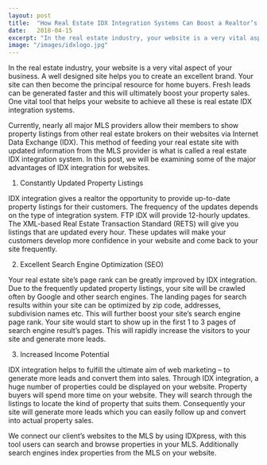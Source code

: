 ```yaml
---
layout: post
title:  "How Real Estate IDX Integration Systems Can Boost a Realtor’s Business"
date:   2018-04-15
excerpt: "In the real estate industry, your website is a very vital aspect of your business. A well designed site helps you to create an excellent brand."
image: "/images/idxlogo.jpg"
---
```


In the real estate industry, your website is a very vital aspect of your business. A well designed site helps you to create an excellent brand. Your site can then become the principal resource for home buyers. Fresh leads can be generated faster and this will ultimately boost your property sales. One vital tool that helps your website to achieve all these is real estate IDX integration systems.

Currently, nearly all major MLS providers allow their members to show property listings from other real estate brokers on their websites via Internet Data Exchange (IDX). This method of feeding your real estate site with updated information from the MLS provider is what is called a real estate IDX integration system. In this post, we will be examining some of the major advantages of IDX integration for websites.

1. Constantly Updated Property Listings

IDX integration gives a realtor the opportunity to provide up-to-date property listings for their customers. The frequency of the updates depends on the type of integration system. FTP IDX will provide 12-hourly updates. The XML-based Real Estate Transaction Standard (RETS) will give you listings that are updated every hour. These updates will make your customers develop more confidence in your website and come back to your site frequently.

2. Excellent Search Engine Optimization (SEO)

Your real estate site’s page rank can be greatly improved by IDX integration. Due to the frequently updated property listings, your site will be crawled often by Google and other search engines. The landing pages for search results within your site can be optimized by zip code, addresses, subdivision names etc. This will further boost your site’s search engine page rank. Your site would start to show up in the first 1 to 3 pages of search engine result’s pages. This will rapidly increase the visitors to your site and generate more leads.

3. Increased Income Potential

IDX integration helps to fulfill the ultimate aim of web marketing – to generate more leads and convert them into sales. Through IDX integration, a huge number of properties could be displayed on your website. Property buyers will spend more time on your website. They will search through the listings to locate the kind of property that suits them. Consequently your site will generate more leads which you can easily follow up and convert into actual property sales.

We connect our client’s websites to the MLS by using IDXpress, with this tool users can search and browse properties in your MLS. Additionally search engines index properties from the MLS on your website.
